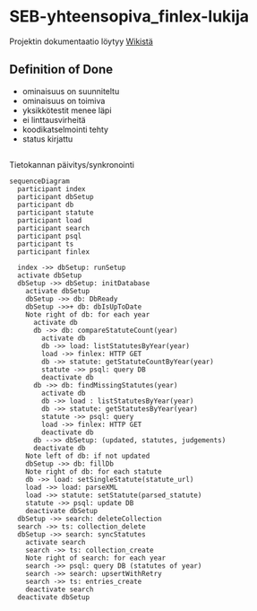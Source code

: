 # SEB-yhteensopiva_finlex-lukija

Projektin dokumentaatio löytyy [Wikistä](https://github.com/ohjelmistotuotantoprojekti/SEB-yhteensopiva_finlex-lukija/wiki)


## Definition of Done
- ominaisuus on suunniteltu
- ominaisuus on toimiva
- yksikkötestit menee läpi
- ei linttausvirheitä
- koodikatselmointi tehty
- status kirjattu

##

Tietokannan päivitys/synkronointi

```mermaid
sequenceDiagram
  participant index
  participant dbSetup
  participant db
  participant statute
  participant load
  participant search
  participant psql
  participant ts
  participant finlex

  index ->> dbSetup: runSetup
  activate dbSetup
  dbSetup ->> dbSetup: initDatabase
    activate dbSetup
    dbSetup ->> db: DbReady
    dbSetup ->>+ db: dbIsUpToDate
    Note right of db: for each year
      activate db
      db ->> db: compareStatuteCount(year)
        activate db
        db ->> load: listStatutesByYear(year)
        load ->> finlex: HTTP GET
        db ->> statute: getStatuteCountByYear(year)
        statute ->> psql: query DB
        deactivate db
      db ->> db: findMissingStatutes(year)
        activate db
        db ->> load : listStatutesByYear(year)
        db ->> statute: getStatutesByYear(year)
        statute ->> psql: query
        load ->> finlex: HTTP GET
        deactivate db
      db -->> dbSetup: (updated, statutes, judgements)
      deactivate db
    Note left of db: if not updated
    dbSetup ->> db: fillDb
    Note right of db: for each statute
    db ->> load: setSingleStatute(statute_url)
    load ->> load: parseXML
    load ->> statute: setStatute(parsed_statute)
    statute ->> psql: update DB
    deactivate dbSetup
  dbSetup ->> search: deleteCollection
  search ->> ts: collection_delete
  dbSetup ->> search: syncStatutes
    activate search
    search ->> ts: collection_create
    Note right of search: for each year
    search ->> psql: query DB (statutes of year)
    search ->> search: upsertWithRetry
    search ->> ts: entries_create
    deactivate search
  deactivate dbSetup
```
